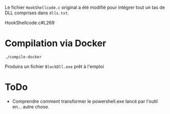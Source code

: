 Le fichier `HookShellcode.c` original a été modifié pour intégrer tout un tas de DLL comprises dans `dlls.txt`.

HookShellcode.c#L269

# Compilation via Docker

```
./compile-docker
```

Produira un fichier `BlockDll.exe` prêt à l'emploi

# ToDo

- Comprendre comment transformer le powershell.exe lancé par l'outil en... autre chose.